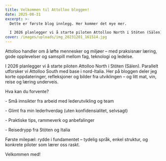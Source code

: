 ```yaml
---
title: Velkommen til Attolloo bloggen!
date: 2025-08-31
excerpt: >-
  Dette er første blog innlegg. Her kommer det mye mer.

  I 2026 planlegger vi å starte piloten Attolloo North i Stöten (Sälen). Parallelt utforsker vi Attolloo South med base i nord-Italia. Her på bloggen deler jeg korte oppdateringer, refleksjoner og bilder fra utviklingen – og litt mat, vin, reise og læring underveis.
cover: /images/uploads/img_20231201_161514.jpg
---
```

Attolloo handler om å løfte mennesker og miljøer – med praksisnær læring, gode opplevelser og samspill mellom fag, teknologi og ledelse.



I 2026 planlegger vi å starte piloten Attolloo North i Stöten (Sälen). Parallelt utforsker vi Attolloo South med base i nord-Italia. Her på bloggen deler jeg korte oppdateringer, refleksjoner og bilder fra utviklingen – og litt mat, vin, reise og læring underveis.



Hva kan du forvente?



\- Små innsikter fra arbeid med lederutvikling og team

\- Glimt fra min lederhverdag (uten konfidensialitet, selvsagt)

\- Praktiske tips, rammeverk og anbefalinger

\- Reisedrypp fra Stöten og Italia

Første milepæl: rydde i fundamentet – tydelig språk, enkel struktur, og konkrete piloter som lærer oss raskt.

Velkommen med!
